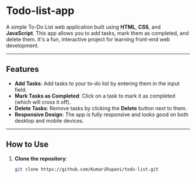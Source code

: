 # Todo-list-app

A simple To-Do List web application built using **HTML**, **CSS**, and **JavaScript**. This app allows you to add tasks, mark them as completed, and delete them. It's a fun, interactive project for learning front-end web development.

---

## Features

- **Add Tasks**: Add tasks to your to-do list by entering them in the input field.
- **Mark Tasks as Completed**: Click on a task to mark it as completed (which will cross it off).
- **Delete Tasks**: Remove tasks by clicking the **Delete** button next to them.
- **Responsive Design**: The app is fully responsive and looks good on both desktop and mobile devices.

---

## How to Use

1. **Clone the repository**:
   ```bash
   git clone https://github.com/KumariRupani/todo-list.git

